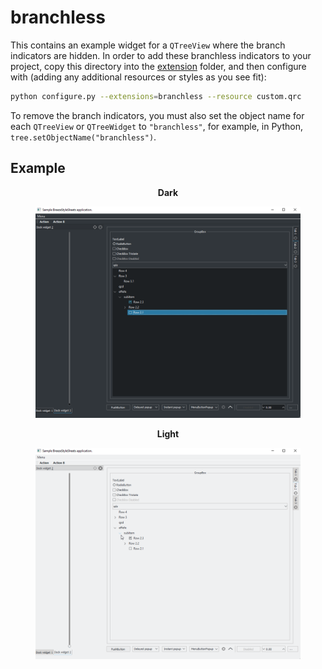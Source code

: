branchless
==========

This contains an example widget for a `QTreeView` where the branch indicators are hidden. In order to add these branchless indicators to your project, copy this directory into the [extension](/extension) folder, and then configure with (adding any additional resources or styles as you see fit):

```bash
python configure.py --extensions=branchless --resource custom.qrc
```

To remove the branch indicators, you must also set the object name for each `QTreeView` or `QTreeWidget` to `"branchless"`, for example, in Python, `tree.setObjectName("branchless")`.

## Example

<p align="center"><b>Dark</b></p>
<figure>
    <img
        alt="Breeze Dark theme using branchless indicators for Windows"
        src="/assets/breeze_dark_branchless.png"
        title="BreezeDarkBranchless"
    />
</figure>


<p align="center"><b>Light</b></p>
<figure>
    <img
        alt="Breeze Light theme using branchless indicators for Windows"
        src="/assets/breeze_light_branchless.png"
        title="BreezeLightBranchless"
    />
</figure>
